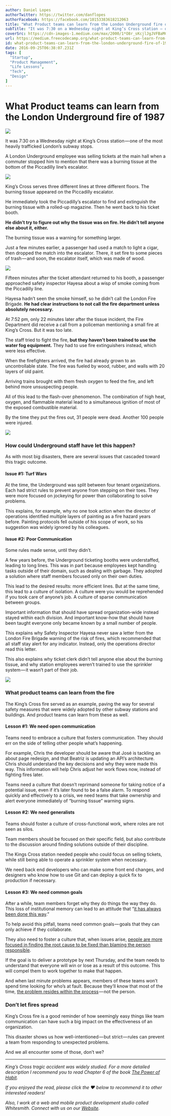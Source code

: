 ```yaml
---
author: Daniel Lopes
authorTwitter: https://twitter.com/danflopes
authorFacebook: https://facebook.com/10153383618212063
title: "What Product teams can learn from the London Underground fire of 1987"
subTitle: "It was 7:30 on a Wednesday night at King’s Cross station — one of the most heavily trafficked London’s subway stops...."
coverSrc: https://cdn-images-1.medium.com/max/2000/1*O8r_sKcjlJgJVFBaMCnIhw.jpeg
url: https://medium.freecodecamp.org/what-product-teams-can-learn-from-the-london-underground-fire-of-1987-f4b9bce9a2b3
id: what-product-teams-can-learn-from-the-london-underground-fire-of-1987-f4b9bce9a2b3
date: 2016-09-25T06:38:07.231Z
tags: [
  "Startup",
  "Product Management",
  "Life Lessons",
  "Tech",
  "Design"
]
---
```

# What Product teams can learn from the London Underground fire of 1987







![](https://cdn-images-1.medium.com/max/2000/1*O8r_sKcjlJgJVFBaMCnIhw.jpeg)







It was 7:30 on a Wednesday night at King’s Cross station — one of the most heavily trafficked London’s subway stops.

A London Underground employee was selling tickets at the main hall when a commuter stopped him to mention that there was a burning tissue at the bottom of the Piccadilly line’s escalator.



![](https://cdn-images-1.medium.com/max/1600/1*Cewt5PeictHvR8wj9TKy6A.gif)

King’s Cross serves three different lines at three different floors. The burning tissue appeared on the Piccadilly escalator.



He immediately took the Piccadilly’s escalator to find and extinguish the burning tissue with a rolled-up magazine. Then he went back to his ticket booth.

**He didn’t try to figure out why the tissue was on fire. He didn’t tell anyone else about it, either.**

The burning tissue was a warning for something larger.

Just a few minutes earlier, a passenger had used a match to light a cigar, then dropped the match into the escalator. There, it set fire to some pieces of trash — and soon, the escalator itself, which was made of wood.



![](https://cdn-images-1.medium.com/max/1600/1*12JK61KxJZCNiAC32Vg53w.jpeg)



Fifteen minutes after the ticket attendant returned to his booth, a passenger approached safety inspector Hayesa about a wisp of smoke coming from the Piccadilly line.

Hayesa hadn’t seen the smoke himself, so he didn’t call the London Fire Brigade. **He had clear instructions to not call the fire department unless absolutely necessary.**

At 7:52 pm, only 22 minutes later after the tissue incident, the Fire Department did receive a call from a policeman mentioning a small fire at King’s Cross. But it was too late.

The staff tried to fight the fire, **but they haven’t been trained to use the water fog equipment.** They had to use fire extinguishers instead, which were less effective.

When the firefighters arrived, the fire had already grown to an uncontrollable state. The fire was fueled by wood, rubber, and walls with 20 layers of old paint.

Arriving trains brought with them fresh oxygen to feed the fire, and left behind more unsuspecting people.

All of this lead to the flash-over phenomenon. The combination of high heat, oxygen, and flammable material lead to a simultaneous ignition of most of the exposed combustible material.

By the time they put the fires out, 31 people were dead. Another 100 people were injured.



![](https://cdn-images-1.medium.com/max/1600/1*qkLldgrewbH-jK03PjMA9Q.jpeg)



### How could Underground staff have let this happen?

As with most big disasters, there are several issues that cascaded toward this tragic outcome.

#### Issue #1: Turf Wars

At the time, the Underground was split between four tenant organizations. Each had strict rules to prevent anyone from stepping on their toes. They were more focused on jockeying for power than collaborating to solve problems.

This explains, for example, why no one took action when the director of operations identified multiple layers of painting as a fire hazard years before. Painting protocols fell outside of his scope of work, so his suggestion was widely ignored by his colleagues.

#### Issue #2: Poor Communication

Some rules made sense, until they didn’t.

A few years before, the Underground ticketing booths were understaffed, leading to long lines. This was in part because employees kept handling tasks outside of their domain, such as dealing with garbage. They adopted a solution where staff members focused only on their own duties.

This lead to the desired results: more efficient lines. But at the same time, this lead to a culture of isolation. A culture were you would be reprehended if you took care of anyone’s job. A culture of sparse communication between groups.

Important information that should have spread organization-wide instead stayed within each division. And important know-how that should have been taught everyone only became known by a small number of people.

This explains why Safety Inspector Hayesa never saw a letter from the London Fire Brigade warning of the risk of fires, which recommended that all staff stay alert for any indicator. Instead, only the operations director read this letter.

This also explains why ticket clerk didn’t tell anyone else about the burning tissue, and why station employees weren’t trained to use the sprinkler system — it wasn’t part of their job.







![](https://cdn-images-1.medium.com/max/2000/1*ApIA5-Us5ejppKf9DX8fDw.jpeg)







### What product teams can learn from the fire

The King’s Cross fire served as an example, paving the way for several safety measures that were widely adopted by other subway stations and buildings. And product teams can learn from these as well.

#### Lesson #1: We need open communication

Teams need to embrace a culture that fosters communication. They should err on the side of telling other people what’s happening.

For example, Chris the developer should be aware that José is tackling an about page redesign, and that Beatriz is updating an API’s architecture. Chris should understand the key decisions and why they were made this way. This information will help Chris adjust her work flows now, instead of fighting fires later.

Teams need a culture that doesn’t reprimand someone for taking notice of a potential issue, even if it’s later found to be a false alarm. To respond quickly and effectively to a crisis, we need teams that take ownership and alert everyone immediately of “burning tissue” warning signs.

#### Lesson #2: We need generalists

Teams should foster a culture of cross-functional work, where roles are not seen as silos.

Team members should be focused on their specific field, but also contribute to the discussion around finding solutions outside of their discipline.

The Kings Cross station needed people who could focus on selling tickets, while still being able to operate a sprinkler system when necessary.

We need back end developers who can make some front end changes, and designers who know how to use Git and can deploy a quick fix to production if necessary.

#### Lesson #3: We need common goals

After a while, team members forget why they do things the way they do. This loss of institutional memory can lead to an attitude that “[it has always been done this way](https://www.psychologytoday.com/blog/games-primates-play/201203/what-monkeys-can-teach-us-about-human-behavior-facts-fiction).”

To help avoid this pitfall, teams need common goals — goals that they can only achieve if they collaborate.

They also need to foster a culture that, when issues arise, [people are more focused in finding the root cause to be fixed than blaming the person responsible](https://medium.com/paper-planes/dont-play-the-blame-game-4411db17fb17#.2h19l1w0i).

If the goal is to deliver a prototype by next Thursday, and the team needs to understand that everyone will win or lose as a result of this outcome. This will compel them to work together to make that happen.

And when last minute problems appears, members of these teams won’t spend time looking for who’s at fault. Because they’ll know that most of the time, [the problem resides within the process](https://medium.com/paper-planes/dont-play-the-blame-game-4411db17fb17#.2h19l1w0i) — not the person.

### Don’t let fires spread

King’s Cross fire is a good reminder of how seemingly easy things like team communication can have such a big impact on the effectiveness of an organization.

This disaster shows us how well-intentioned — but strict — rules can prevent a team from responding to unexpected problems.

And we all encounter some of those, don’t we?











* * *







_King’s Cross tragic accident was widely studied. For a more detailed description I recommend you to read Chapter 6 of the book_ [_The Power of Habit_](https://www.amazon.com/Power-Habit-What-Life-Business/dp/081298160X)_._

_If you enjoyed the read, please click the ❤ below to recommend it to other interested readers!_

_Also, I work at a web and mobile product development studio called Whitesmith. Connect with us on our_ [_Website_](https://whitesmith.co)_._









